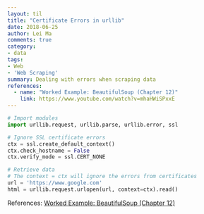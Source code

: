 ```yaml
---
layout: til
title: "Certificate Errors in urllib"
date: 2018-06-25
author: Lei Ma
comments: true
category:
- data
tags:
- Web
- 'Web Scraping'
summary: Dealing with errors when scraping data
references:
  - name: "Worked Example: BeautifulSoup (Chapter 12)"
    link: https://www.youtube.com/watch?v=mhaHWiSPxxE
---
```


```python
# Import modules
import urllib.request, urllib.parse, urllib.error, ssl

# Ignore SSL certificate errors
ctx = ssl.create_default_context()
ctx.check_hostname = False
ctx.verify_mode = ssl.CERT_NONE

# Retrieve data
# The context = ctx will ignore the errors from certificates
url = 'https://www.google.com'
html = urllib.request.urlopen(url, context=ctx).read()
```


References: [Worked Example: BeautifulSoup (Chapter 12)](https://www.youtube.com/watch?v=mhaHWiSPxxE)
